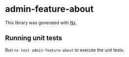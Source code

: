# admin-feature-about

This library was generated with [Nx](https://nx.dev).

## Running unit tests

Run `nx test admin-feature-about` to execute the unit tests.
